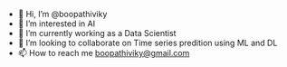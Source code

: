 - 👋 Hi, I’m @boopathiviky
- 👀 I’m interested in AI
- 🌱 I’m currently working as a Data Scientist
- 💞️ I’m looking to collaborate on Time series predition using ML and DL
- 📫 How to reach me boopathiviky@gmail.com

<!---
boopathiviky/boopathiviky is a ✨ special ✨ repository because its `README.md` (this file) appears on your GitHub profile.
You can click the Preview link to take a look at your changes.
--->
